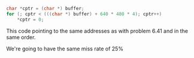 ```c
char *cptr = (char *) buffer;
for (; cptr < (((char *) buffer) + 640 * 480 * 4); cptr++)
    *cptr = 0;
```

This code pointing to the same addresses as with problem 6.41 and in the same order.

We're going to have the same miss rate of 25%